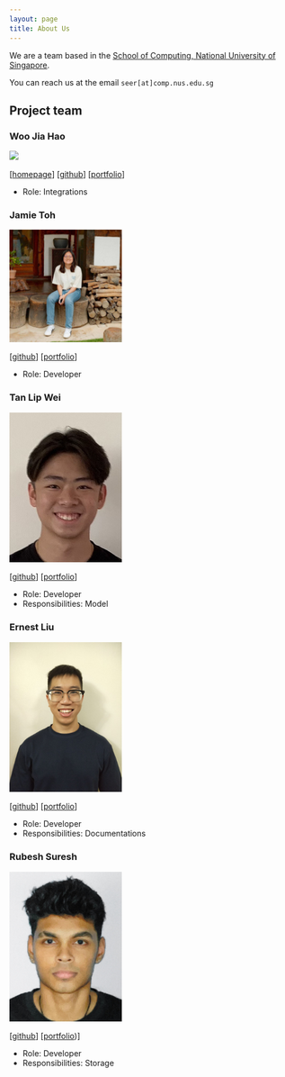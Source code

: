 ```yaml
---
layout: page
title: About Us
---
```


We are a team based in the [School of Computing, National University of Singapore](http://www.comp.nus.edu.sg).

You can reach us at the email `seer[at]comp.nus.edu.sg`

## Project team

### Woo Jia Hao

<img src="images/woojiahao.png" width="200px">

[[homepage](https://woojiahao.com/)]
[[github](https://github.com/woojiahao)]
[[portfolio](team/woojiahao.md)]

* Role: Integrations

### Jamie Toh

<img src="images/jamz903.png" width="200px">

[[github](http://github.com/jamz903)]
[[portfolio](team/jamz903.md)]

* Role: Developer

### Tan Lip Wei

<img src="images/lipwei1808.png" width="200px">

[[github](http://github.com/lipwei1808)] [[portfolio](team/lipwei1808.md)]

* Role: Developer
* Responsibilities: Model

### Ernest Liu

<img src="images/elhy1999.png" width="200px">

[[github](http://github.com/elhy1999)]
[[portfolio](team/elhy1999.md)]

* Role: Developer
* Responsibilities: Documentations

### Rubesh Suresh

<img src="images/sp4ce-cowboy.png" width="200px">

[[github](http://github.com/sp4ce-cowboy)]
[[portfolio](team/sp4ce-cowboy.md))]

* Role: Developer
* Responsibilities: Storage
